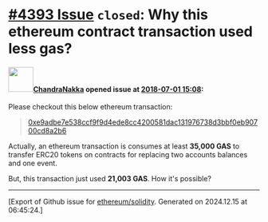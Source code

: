 # [\#4393 Issue](https://github.com/ethereum/solidity/issues/4393) `closed`: Why this ethereum contract transaction used less gas?

#### <img src="https://avatars.githubusercontent.com/u/16185050?u=35892702563f301d97bf5cfc11ea25686425833c&v=4" width="50">[ChandraNakka](https://github.com/ChandraNakka) opened issue at [2018-07-01 15:08](https://github.com/ethereum/solidity/issues/4393):

Please checkout this below ethereum transaction:

> [0xe9adbe7e538ccf9f9d4ede8cc4200581dac131976738d3bbf0eb90700cd8a2b6][1]

Actually, an ethereum transaction is consumes at least **35,000 GAS** to transfer ERC20 tokens on contracts for replacing two accounts balances and one event.


But, this transaction just used **21,003 GAS**. How it's possible?


  [1]: https://etherscan.io/tx/0xe9adbe7e538ccf9f9d4ede8cc4200581dac131976738d3bbf0eb90700cd8a2b6




-------------------------------------------------------------------------------



[Export of Github issue for [ethereum/solidity](https://github.com/ethereum/solidity). Generated on 2024.12.15 at 06:45:24.]
